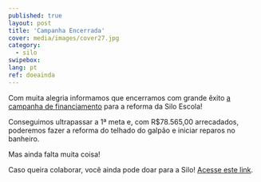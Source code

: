 ```yaml
---
published: true
layout: post
title: 'Campanha Encerrada'
cover: media/images/cover27.jpg
category:
  - silo
swipebox:
lang: pt
ref: doeainda
---
```

 
Com muita alegria informamos que encerramos com grande êxito [a campanha de financiamento](https://benfeitoria.com/siloescola) para a reforma da Silo Escola!

Conseguimos ultrapassar a 1ª meta e, com R$78.565,00 arrecadados, poderemos fazer a reforma do telhado do galpão e iniciar reparos no banheiro.

Mas ainda falta muita coisa!

Caso queira colaborar, você ainda pode doar para a Silo! 
[Acesse este link](https://silo.org.br/doe).






